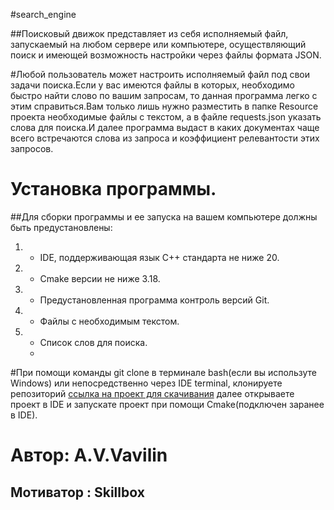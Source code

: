 #search_engine 

##Поисковый движок представляет из себя исполняемый файл, запускаемый на любом сервере или компьютере, осуществляющий поиск и имеющей возможность настройки через файлы формата JSON.

#Любой пользователь может настроить исполняемый файл под свои задачи поиска.Если у вас имеются файлы в которых, необходимо быстро найти слово по вашим запросам, то данная программа легко с этим справиться.Вам только лишь нужно разместить в папке Resource проекта необходимые файлы с текстом, а в файле requests.json указать слова для поиска.И далее программа выдаст в каких документах чаще всего встречаются слова из запроса и коэффициент релевантости этих запросов.
# Установка программы.
##Для сборки программы и ее запуска на вашем компьютере должны быть предустановлены:
1. - IDE, поддерживающая язык С++ стандарта не ниже 20.
2. - Cmake версии не ниже 3.18.
3. - Предустановленная программа контроль версий Git.
3. - Файлы с необходимым текстом.
4. - Список слов для поиска.
   - 
#При помощи команды git clone в терминале bash(если вы используте Windows) или непосредственно через IDE terminal, клонируете репозиторий 
[ссылка на проект для скачивания](https://github.com/Andrew16363/search_engine) далее открываете проект в IDE и запускате проект при помощи Cmake(подключен заранее в IDE). 

# Автор: A.V.Vavilin

## Мотиватор : Skillbox
